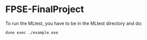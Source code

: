 # FPSE-FinalProject


To run the MLtest, you have to be in the MLtest directory and do:

```
dune exec ./example.exe
```
